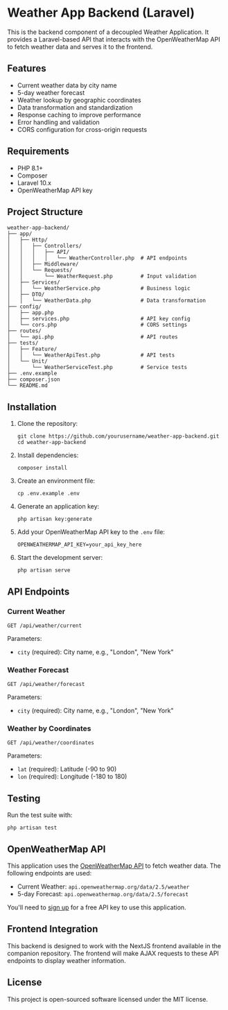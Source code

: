 # Weather App Backend (Laravel)

This is the backend component of a decoupled Weather Application. It provides a Laravel-based API that interacts with the OpenWeatherMap API to fetch weather data and serves it to the frontend.

## Features

- Current weather data by city name
- 5-day weather forecast
- Weather lookup by geographic coordinates
- Data transformation and standardization
- Response caching to improve performance
- Error handling and validation
- CORS configuration for cross-origin requests

## Requirements

- PHP 8.1+
- Composer
- Laravel 10.x
- OpenWeatherMap API key

## Project Structure

```
weather-app-backend/
├── app/
│   ├── Http/
│   │   ├── Controllers/
│   │   │   ├── API/
│   │   │   │   └── WeatherController.php  # API endpoints
│   │   ├── Middleware/
│   │   └── Requests/
│   │       └── WeatherRequest.php         # Input validation
│   ├── Services/
│   │   └── WeatherService.php             # Business logic
│   ├── DTO/
│   │   └── WeatherData.php                # Data transformation
├── config/
│   ├── app.php
│   ├── services.php                       # API key config
│   └── cors.php                           # CORS settings
├── routes/
│   └── api.php                            # API routes
├── tests/
│   ├── Feature/
│   │   └── WeatherApiTest.php             # API tests
│   └── Unit/
│       └── WeatherServiceTest.php         # Service tests
├── .env.example
├── composer.json
└── README.md
```

## Installation

1. Clone the repository:
   ```
   git clone https://github.com/yourusername/weather-app-backend.git
   cd weather-app-backend
   ```

2. Install dependencies:
   ```
   composer install
   ```

3. Create an environment file:
   ```
   cp .env.example .env
   ```

4. Generate an application key:
   ```
   php artisan key:generate
   ```

5. Add your OpenWeatherMap API key to the `.env` file:
   ```
   OPENWEATHERMAP_API_KEY=your_api_key_here
   ```

6. Start the development server:
   ```
   php artisan serve
   ```

## API Endpoints

### Current Weather

```
GET /api/weather/current
```

Parameters:
- `city` (required): City name, e.g., "London", "New York"

### Weather Forecast

```
GET /api/weather/forecast
```

Parameters:
- `city` (required): City name, e.g., "London", "New York"

### Weather by Coordinates

```
GET /api/weather/coordinates
```

Parameters:
- `lat` (required): Latitude (-90 to 90)
- `lon` (required): Longitude (-180 to 180)

## Testing

Run the test suite with:

```
php artisan test
```

## OpenWeatherMap API

This application uses the [OpenWeatherMap API](https://openweathermap.org/api) to fetch weather data. The following endpoints are used:

- Current Weather: `api.openweathermap.org/data/2.5/weather`
- 5-day Forecast: `api.openweathermap.org/data/2.5/forecast`

You'll need to [sign up](https://home.openweathermap.org/users/sign_up) for a free API key to use this application.

## Frontend Integration

This backend is designed to work with the NextJS frontend available in the companion repository. The frontend will make AJAX requests to these API endpoints to display weather information.

## License

This project is open-sourced software licensed under the MIT license.